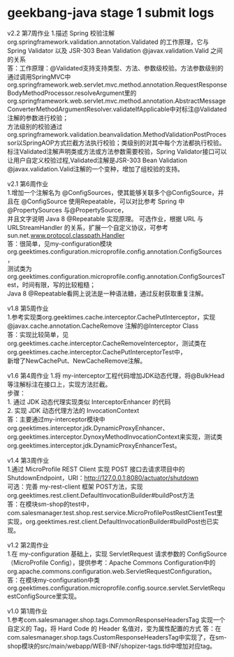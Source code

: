 # geekbang-java stage 1 submit logs
v2.2 第7周作业
1.描述 Spring 校验注解org.springframework.validation.annotation.Validated 的⼯作原理，它与 Spring Validator 以及 JSR-303 Bean Validation @javax.validation.Valid 之间的关系    
  答：工作原理：@Validated支持支持类型、方法、参数级校验。方法参数级别的通过调用SpringMVC中org.springframework.web.servlet.mvc.method.annotation.RequestResponseBodyMethodProcessor.resolveArgument里的  
     org.springframework.web.servlet.mvc.method.annotation.AbstractMessageConverterMethodArgumentResolver.validateIfApplicable中对标注@Validated注解的参数进行校验；  
     方法级别的校验通过org.springframework.validation.beanvalidation.MethodValidationPostProcessor以SpringAOP方式拦截方法执行校验；类级别的对其中每个方法都执行校验。  
     标注Validated注解声明类或方法或方法参数需要校验，Spring Validator接口可以让用户自定义校验过程,Validated注解是JSR-303 Bean Validation @javax.validation.Valid注解的一个变种，增加了组校验的支持。  

v2.1 第6周作业  
1.增加一个注解名为 @ConfigSources，使其能够关联多个@ConfigSource，并且在 @ConfigSource 使用Repeatable，可以对比参考 Spring 中 @PropertySources 与@PropertySource，  
  并且文字说明 Java 8 @Repeatable 实现原理。
  可选作业，根据 URL 与 URLStreamHandler 的关系，扩展一个自定义协议，可参考sun.net.www.protocol.classpath.Handler  
答：很简单，见my-configuration模块org.geektimes.configuration.microprofile.config.annotation.ConfigSources，  
   测试类为org.geektimes.configuration.microprofile.config.annotation.ConfigSourcesTest，时间有限，写的比较粗糙；  
   Java 8 @Repeatable看网上说法是一种语法糖，通过反射获取重复注解。

v1.8 第5周作业  
1.参考实现类org.geektimes.cache.interceptor.CachePutInterceptor，实现 @javax.cache.annotation.CacheRemove 注解的@Interceptor Class  
  答：实现比较简单，见org.geektimes.cache.interceptor.CacheRemoveInterceptor，测试类在org.geektimes.cache.interceptor.CachePutInterceptorTest中，  
    新增了NewCachePut、NewCacheRemove注解。

v1.6 第4周作业
1.将 my-interceptor工程代码增加JDK动态代理，将@BulkHead 等注解标注在接口上，实现方法拦截。  
  步骤：  
     1. 通过 JDK 动态代理实现类似 InterceptorEnhancer 的代码  
     2. 实现 JDK 动态代理方法的 InvocationContext  
  答：主要通过my-interceptor模块中org.geektimes.interceptor.jdk.DynamicProxyEnhancer、  
     org.geektimes.interceptor.DynoxyMethodInvocationContext来实现，测试类org.geektimes.interceptor.jdk.DynamicProxyEnhancerTest。

v1.4 第3周作业  
1.通过 MicroProfile REST Client 实现 POST 接口去请求项目中的 ShutdownEndpoint，URI：http://127.0.0.1:8080/actuator/shutdown  
  可选：完善 my-rest-client 框架 POST方法，实现org.geektimes.rest.client.DefaultInvocationBuilder#buildPost方法  
 答：在模块sm-shop的test中，com.salesmanager.test.shop.rest.service.MicroProfilePostRestClientTest里实现，org.geektimes.rest.client.DefaultInvocationBuilder#buildPost也已实现。  

v1.2 第2周作业  
1.在 my-configuration 基础上，实现 ServletRequest 请求参数的 ConfigSource（MicroProfile Config），提供参考：Apache Commons Configuration中的org.apache.commons.configuration.web.ServletRequestConfiguration。  
答：在模块my-configuration中类org.geektimes.configuration.microprofile.config.source.servlet.ServletRequestConfigSource里实现。

v1.0 第1周作业  
1.参考com.salesmanager.shop.tags.CommonResponseHeadersTag 实现一个自定义的 Tag，将 Hard Code 的 Header 名值对，变为属性配置的方式
答：在com.salesmanager.shop.tags.CustomResponseHeadersTag中实现了，在sm-shop模块的src/main/webapp/WEB-INF/shopizer-tags.tld中增加对应tag。

